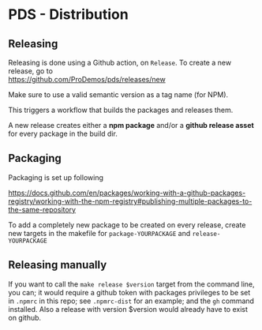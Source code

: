 PDS - Distribution
=============================

## Releasing

Releasing is done using a Github action, on `Release`. To create a new release, go to \
https://github.com/ProDemos/pds/releases/new

Make sure to use a valid semantic version as a tag name (for NPM).

This triggers a workflow that builds the packages and releases them.

A new release creates either a **npm package** and/or a **github release asset** for every package in the build dir.



## Packaging

Packaging is set up following

https://docs.github.com/en/packages/working-with-a-github-packages-registry/working-with-the-npm-registry#publishing-multiple-packages-to-the-same-repository

To add a completely new package to be created on every release, create new targets in the makefile for `package-YOURPACKAGE` and `release-YOURPACKAGE`

## Releasing manually

If you want to call the `make release $version` target from the command 
line, you can; it would require a  github token with packages 
privileges to be set in  `.npmrc` in this repo; see `.npmrc-dist` 
for an example; and the `gh` command installed. Also a release with
version $version would already have to exist on github.



